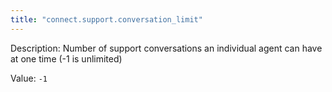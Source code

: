 ```yaml
---
title: "connect.support.conversation_limit"
---
```


Description: Number of support conversations an individual agent can have at one time (-1 is unlimited)

Value: `-1`